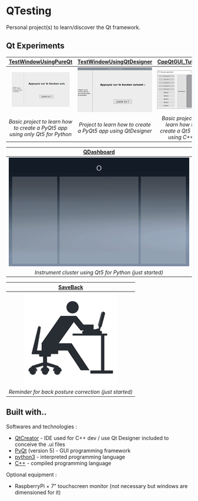 # QTesting

Personal project(s) to learn/discover the Qt framework.

## Qt Experiments

| [TestWindowUsingPureQt](./TestWindowUsingPureQt) | [TestWindowUsingQtDesigner](./TestWindowUsingQtDesigner) | [CppQtGUI_Tutorial](./CppQtGUI_Tutorial) | [PyQtCarousel](./PyQtCarousel) |
| :---------------: | :----------------------: | :-------------: | :-------------: |
| ![Illustration : application preview](./TestWindowUsingPureQt/capture.png) | ![Illustration : application preview](./TestWindowUsingQtDesigner/capture.png) | ![Illustration : application preview](./CppQtGUI_Tutorial/capture.png) | ![Illustration : carousel preview](./PyQtCarousel/capture.png) |
| _Basic project to learn how to create a PyQt5 app using only Qt5 for Python_ | _Project to learn how to create a PyQt5 app using QtDesigner_ | _Basic project to learn how to create a Qt5 app using C++_ | _Simple carousel using Qt5 for Python_ |

| [QDashboard](./QDashboard) |
| :---------------: |
| ![Illustration : application preview](./QDashboard/animation.gif) |
| _Instrument cluster using Qt5 for Python (just started)_ |

| [SaveBack](./SaveBack) |
| :---------------: |
| ![Illustration : application logo](./SaveBack/save-back-icon.png) |
| _Reminder for back posture correction (just started)_ |

## Built with..

Softwares and technologies :

- [QtCreator](https://www.qt.io/product/development-tools) - IDE used for C++ dev / use Qt Designer included to conceive the .ui files
- [PyQt](https://wiki.python.org/moin/PyQt) (version 5) - GUI programming framework
- [python3](https://www.python.org/downloads/) - interpreted programming language
- [C++]() - compiled programming language

Optional equipment :

- RaspberryPi + 7" touchscreen monitor (not necessary but windows are dimensioned for it)